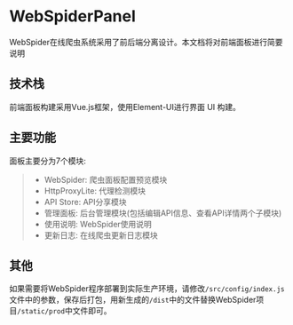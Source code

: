 # WebSpiderPanel

WebSpider在线爬虫系统采用了前后端分离设计。本文档将对前端面板进行简要说明

## 技术栈
前端面板构建采用Vue.js框架，使用Element-UI进行界面 UI 构建。

## 主要功能
面板主要分为7个模块:
>* WebSpider: 爬虫面板配置预览模块
>* HttpProxyLite: 代理检测模块
>* API Store: API分享模块
>* 管理面板: 后台管理模块(包括编辑API信息、查看API详情两个子模块)
>* 使用说明: WebSpider使用说明
>* 更新日志: 在线爬虫更新日志模块

## 其他
如果需要将WebSpider程序部署到实际生产环境，请修改`/src/config/index.js`文件中的参数，保存后打包，用新生成的`/dist`中的文件替换WebSpider项目`/static/prod`中文件即可。

